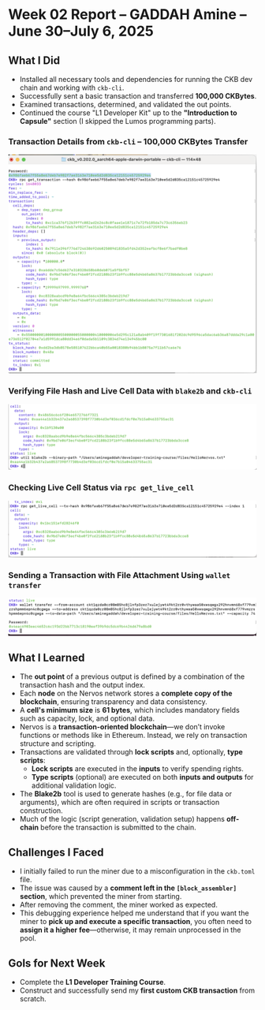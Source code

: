 # Week 02 Report – GADDAH Amine – June 30–July 6, 2025

## What I Did

- Installed all necessary tools and dependencies for running the CKB dev chain and working with `ckb-cli`.
- Successfully sent a basic transaction and transferred **100,000 CKBytes**.
- Examined transactions, determined, and validated the out points.
- Continued the course "L1 Developer Kit" up to the **"Introduction to Capsule"** section (I skipped the Lumos programming parts).

### Transaction Details from `ckb-cli` – 100,000 CKBytes Transfer
![Transaction Screenshot 2](./Bildschirmfoto%202025-07-05%20um%2016.56.43.png)

### Verifying File Hash and Live Cell Data with `blake2b` and `ckb-cli`
![Verifying_Data-with_Hash](./Verifying_Data-with_Hash.png)

### Checking Live Cell Status via `rpc get_live_cell`
![Validating_OutPoints](./Validating_OutPoints.png)

### Sending a Transaction with File Attachment Using `wallet transfer`
![Storing Data](./Storing_Data.png)

## What I Learned

- The **out point** of a previous output is defined by a combination of the transaction hash and the output index.
- Each **node** on the Nervos network stores a **complete copy of the blockchain**, ensuring transparency and data consistency.
- A **cell's minimum size** is **61 bytes**, which includes mandatory fields such as capacity, lock, and optional data.
- Nervos is a **transaction-oriented blockchain**—we don’t invoke functions or methods like in Ethereum. Instead, we rely on transaction structure and scripting.
- Transactions are validated through **lock scripts** and, optionally, **type scripts**:
  - **Lock scripts** are executed in the **inputs** to verify spending rights.
  - **Type scripts** (optional) are executed on both **inputs and outputs** for additional validation logic.
- The **Blake2b** tool is used to generate hashes (e.g., for file data or arguments), which are often required in scripts or transaction construction.
- Much of the logic (script generation, validation setup) happens **off-chain** before the transaction is submitted to the chain.
## Challenges I Faced

- I initially failed to run the miner due to a misconfiguration in the `ckb.toml` file.
- The issue was caused by a **comment left in the `[block_assembler]` section**, which prevented the miner from starting.
- After removing the comment, the miner worked as expected.
- This debugging experience helped me understand that if you want the miner to **pick up and execute a specific transaction**, you often need to **assign it a higher fee**—otherwise, it may remain unprocessed in the pool.

## Gols for Next Week

- Complete the **L1 Developer Training Course**.
- Construct and successfully send my **first custom CKB transaction** from scratch.
